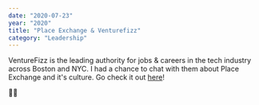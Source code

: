 ```yaml
---
date: "2020-07-23"
year: "2020"
title: "Place Exchange & Venturefizz"
category: "Leadership"
---
```


VentureFizz is the leading authority for jobs & careers in the tech industry across Boston and NYC. I had a chance to chat with them about Place Exchange and it's culture. Go check it out [here](https://venturefizz.com/stories/nyc/engineering-spotlight-intersection)! 

🙌🏾